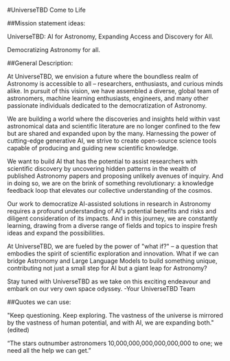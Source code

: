 #UniverseTBD Come to Life

##Mission statement ideas:

UniverseTBD: AI for Astronomy, Expanding Access and Discovery for All.

Democratizing Astronomy for all.

##General Description:

At UniverseTBD, we envision a future where the boundless realm of Astronomy is accessible to all – researchers, enthusiasts, and curious minds alike. In pursuit of this vision, we have assembled a diverse, global team of astronomers, machine learning enthusiasts, engineers, and many other passionate individuals dedicated to the democratization of Astronomy.

We are building a world where the discoveries and insights held within vast astronomical data and scientific literature are no longer confined to the few but are shared and expanded upon by the many. Harnessing the power of cutting-edge generative AI, we strive to create open-source science tools capable of producing and guiding new scientific knowledge.

We want to build AI that has the potential to assist researchers with scientific discovery by uncovering hidden patterns in the wealth of published Astronomy papers and proposing unlikely avenues of inquiry. And in doing so, we are on the brink of something revolutionary: a knowledge feedback loop that elevates our collective understanding of the cosmos.

Our work to democratize AI-assisted solutions in research in Astronomy requires a profound understanding of AI's potential benefits and risks and diligent consideration of its impacts. And in this journey, we are constantly learning, drawing from a diverse range of fields and topics to inspire fresh ideas and expand the possibilities.

At UniverseTBD, we are fueled by the power of "what if?" – a question that embodies the spirit of scientific exploration and innovation. What if we can bridge Astronomy and Large Language Models to build something unique, contributing not just a small step for AI but a giant leap for Astronomy?

Stay tuned with UniverseTBD as we take on this exciting endeavour and embark on our very own space odyssey.
-Your UniverseTBD Team

##Quotes we can use:

"Keep questioning. Keep exploring. The vastness of the universe is mirrored by the vastness of human potential, and with AI, we are expanding both." (edited) 

“The stars outnumber astronomers 10,000,000,000,000,000,000 to one; we need all the help we can get.”



